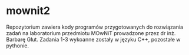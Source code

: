 # mownit2

Repozytorium zawiera kody programów przygotowanych do rozwiązania zadań na laboratorium przedmiotu MOwNiT 
prowadzone przez dr inż. Barbarę Głut. Zadania 1-3 wykoanne zostały w języku C++, pozostałe w pythonie.
